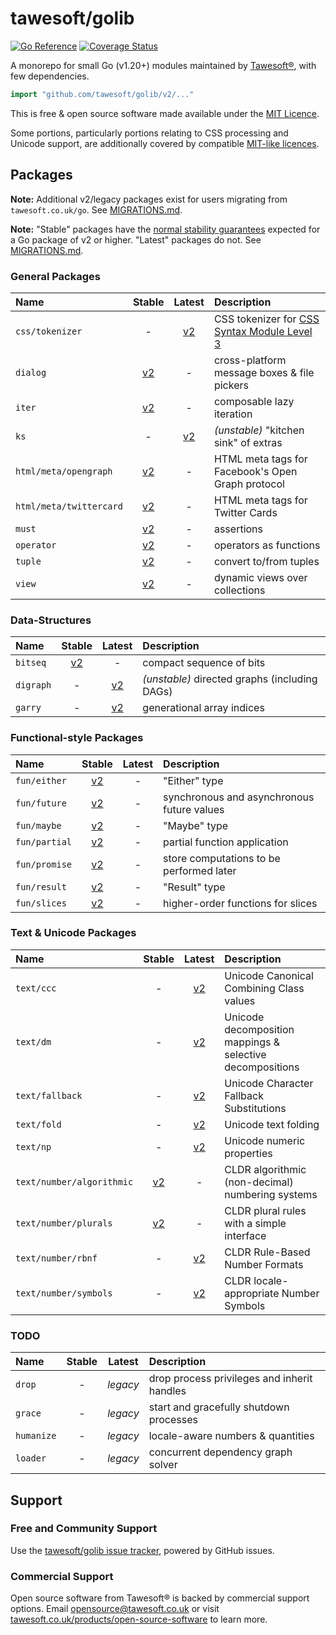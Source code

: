 # tawesoft/golib 

[![Go Reference](https://pkg.go.dev/badge/github.com/tawesoft/golib/v2.svg)](https://pkg.go.dev/github.com/tawesoft/golib/v2)
[![Coverage Status](https://coveralls.io/repos/github/tawesoft/golib/badge.svg?branch=v2)](https://coveralls.io/github/tawesoft/golib?branch=v2)

A monorepo for small Go (v1.20+) modules maintained by
[Tawesoft®](https://www.tawesoft.co.uk), with few dependencies.

```go
import "github.com/tawesoft/golib/v2/..."
```

This is free &amp; open source software made available under the
[MIT Licence](/LICENSE.txt).

Some portions, particularly portions relating to CSS processing and Unicode 
support, are additionally covered by compatible [MIT-like licences](/LICENSE-PARTS.txt).


## Packages

**Note:** Additional v2/legacy packages exist for users migrating from
`tawesoft.co.uk/go`. See [MIGRATIONS.md](/MIGRATIONS.md).

**Note:** "Stable" packages have the
[normal stability guarantees](https://go.dev/doc/modules/version-numbers)
expected for a Go package of v2 or higher. "Latest"
packages do not. See [MIGRATIONS.md](/MIGRATIONS.md). 

### General Packages

| Name                    |  Stable   |  Latest   | Description                                         |
|:------------------------|:---------:|:---------:|:----------------------------------------------------|
| `css/tokenizer`         |     -     | [v2][c01] | CSS tokenizer for [CSS Syntax Module Level 3][css1] |
| `dialog`                | [v2][d01] |     -     | cross-platform message boxes & file pickers         |
| `iter`                  | [v2][i01] |     -     | composable lazy iteration                           |
| `ks`                    |     -     | [v2][k01] | *(unstable)* "kitchen sink" of extras               |
| `html/meta/opengraph`   | [v2][h01] |     -     | HTML meta tags for Facebook's Open Graph protocol   |
| `html/meta/twittercard` | [v2][h02] |     -     | HTML meta tags for Twitter Cards                    |
| `must`                  | [v2][m03] |     -     | assertions                                          |
| `operator`              | [v2][o01] |     -     | operators as functions                              |
| `tuple`                 | [v2][p01] |     -     | convert to/from tuples                              |
| `view`                  | [v2][v01] |     -     | dynamic views over collections                      |


### Data-Structures

| Name      |  Stable   |  Latest   | Description                                   |
|:----------|:---------:|:---------:|:----------------------------------------------|
| `bitseq`  | [v2][b01] |     -     | compact sequence of bits                      |
| `digraph` |     -     | [v2][d02] | *(unstable)* directed graphs (including DAGs) |
| `garry`   |     -     | [v2][g01] | generational array indices                    |



### Functional-style Packages

| Name          |  Stable   | Latest | Description                                |
|:--------------|:---------:|:------:|:-------------------------------------------|
| `fun/either`  | [v2][f01] |   -    | "Either" type                              |
| `fun/future`  | [v2][f02] |   -    | synchronous and asynchronous future values |
| `fun/maybe`   | [v2][f03] |   -    | "Maybe" type                               |
| `fun/partial` | [v2][f04] |   -    | partial function application               |
| `fun/promise` | [v2][f05] |   -    | store computations to be performed later   |
| `fun/result`  | [v2][f06] |   -    | "Result" type                              |
| `fun/slices`  | [v2][f07] |   -    | higher-order functions for slices          |

### Text & Unicode Packages

| Name                      |  Stable   |  Latest   | Description                                               |
|:--------------------------|:---------:|:---------:|:----------------------------------------------------------|
| `text/ccc`                |     -     | [v2][t01] | Unicode Canonical Combining Class values                  |
| `text/dm`                 |     -     | [v2][t02] | Unicode decomposition mappings & selective decompositions |
| `text/fallback`           |     -     | [v2][t03] | Unicode Character Fallback Substitutions                  | 
| `text/fold`               |     -     | [v2][t04] | Unicode text folding                                      |
| `text/np`                 |     -     | [v2][t05] | Unicode numeric properties                                |
| `text/number/algorithmic` | [v2][t07] |     -     | CLDR algorithmic (non-decimal) numbering systems          |
| `text/number/plurals`     | [v2][t08] |     -     | CLDR plural rules with a simple interface                 |
| `text/number/rbnf`        |     -     | [v2][t09] | CLDR Rule-Based Number Formats                            |
| `text/number/symbols`     |     -     | [v2][t10] | CLDR locale-appropriate Number Symbols                    |

### TODO

| Name       | Stable |  Latest  | Description                                 |
|:-----------|:------:|:--------:|:--------------------------------------------|
| `drop`     |   -    | _legacy_ | drop process privileges and inherit handles |
| `grace`    |   -    | _legacy_ | start and gracefully shutdown processes     |
| `humanize` |   -    | _legacy_ | locale-aware numbers &amp; quantities       |
| `loader`   |   -    | _legacy_ | concurrent dependency graph solver          |

[css1]: https://www.w3.org/TR/css-syntax-3/
[c01]: https://pkg.go.dev/github.com/tawesoft/golib/v2/css/tokenizer
[d01]: https://pkg.go.dev/github.com/tawesoft/golib/v2/dialog
[b01]: https://pkg.go.dev/github.com/tawesoft/golib/v2/ds/bitseq
[d02]: https://pkg.go.dev/github.com/tawesoft/golib/v2/ds/digraph
[g01]: https://pkg.go.dev/github.com/tawesoft/golib/v2/ds/genarray
[f01]: https://pkg.go.dev/github.com/tawesoft/golib/v2/fun/either
[f02]: https://pkg.go.dev/github.com/tawesoft/golib/v2/fun/future
[f03]: https://pkg.go.dev/github.com/tawesoft/golib/v2/fun/maybe
[f04]: https://pkg.go.dev/github.com/tawesoft/golib/v2/fun/partial
[f05]: https://pkg.go.dev/github.com/tawesoft/golib/v2/fun/promise
[f06]: https://pkg.go.dev/github.com/tawesoft/golib/v2/fun/result
[f07]: https://pkg.go.dev/github.com/tawesoft/golib/v2/fun/slices
[i01]: https://pkg.go.dev/github.com/tawesoft/golib/v2/iter
[k01]: https://pkg.go.dev/github.com/tawesoft/golib/v2/ks
[h01]: https://pkg.go.dev/github.com/tawesoft/golib/v2/meta/opengraph
[h02]: https://pkg.go.dev/github.com/tawesoft/golib/v2/meta/twittercard
[m03]: https://pkg.go.dev/github.com/tawesoft/golib/v2/must
[o01]: https://pkg.go.dev/github.com/tawesoft/golib/v2/operator
[p01]: https://pkg.go.dev/github.com/tawesoft/golib/v2/tuple
[t01]: https://pkg.go.dev/github.com/tawesoft/golib/v2/text/ccc
[t02]: https://pkg.go.dev/github.com/tawesoft/golib/v2/text/dm
[t03]: https://pkg.go.dev/github.com/tawesoft/golib/v2/text/fallback
[t04]: https://pkg.go.dev/github.com/tawesoft/golib/v2/text/fold
[t05]: https://pkg.go.dev/github.com/tawesoft/golib/v2/text/np
[t06]: https://pkg.go.dev/github.com/tawesoft/golib/v2/text/runeio
[t07]: https://pkg.go.dev/github.com/tawesoft/golib/v2/text/number/algorithmic
[t08]: https://pkg.go.dev/github.com/tawesoft/golib/v2/text/number/plurals
[t09]: https://pkg.go.dev/github.com/tawesoft/golib/v2/text/number/rbnf
[t10]: https://pkg.go.dev/github.com/tawesoft/golib/v2/text/number/symbols
[v01]: https://pkg.go.dev/github.com/tawesoft/golib/v2/view


## Support

### Free and Community Support

Use the [tawesoft/golib issue tracker](), powered by GitHub issues.

### Commercial Support

Open source software from Tawesoft® is backed by commercial support options.
Email [opensource@tawesoft.co.uk](mailto:opensource@tawesoft.co.uk) or visit
[tawesoft.co.uk/products/open-source-software](https://www.tawesoft.co.uk/products/open-source-software) 
to learn more.
